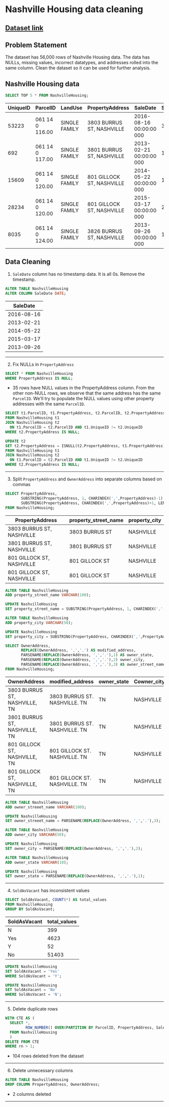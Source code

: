 # Nashville Housing data cleaning

## [Dataset link](https://github.com/AlexTheAnalyst/PortfolioProjects/blob/main/Nashville%20Housing%20Data%20for%20Data%20Cleaning.xlsx)
## Problem Statement
The dataset has 56,000 rows of Nashville Housing data. The data has NULLs, missing values, incorrect datatypes, and addresses rolled into the same column. Clean the dataset so it can be used for further analysis.

## Nashville Housing data
```sql
SELECT TOP 5 * FROM NashvilleHousing;
```

| UniqueID | ParcelID          | LandUse       | PropertyAddress               | SaleDate   | SalePrice | LegalReference      | SoldAsVacant | OwnerName                        | OwnerAddress                         | Acreage | TaxDistrict              | LandValue | BuildingValue | TotalValue | YearBuilt | Bedrooms | FullBath | HalfBath |
|----------|-------------------|---------------|-------------------------------|------------|-----------|----------------------|---------------|------------------------------------|--------------------------------------|---------|---------------------------|-----------|---------------|-------------|-----------|----------|----------|----------|
| 53223    | 061 14 0 116.00   | SINGLE FAMILY | 3803 BURRUS  ST, NASHVILLE    | 2016-08-16 00:00:00 000| 333000    | 20160818-0086579     | No            | HERNDON, MARY C.                  | 3803  BURRUS ST, NASHVILLE, TN       | 0.25    | URBAN SERVICES DISTRICT  | 30000     | 157500        | 194000     | 1940      | 3        | 2        | 0        |
| 692      | 061 14 0 117.00   | SINGLE FAMILY | 3801  BURRUS ST, NASHVILLE    | 2013-02-21 00:00:00 000| 137000    | 20130301-0020568     | No            | DEVLIN, BRANDON                   | 3801  BURRUS ST, NASHVILLE, TN       | 0.18    | URBAN SERVICES DISTRICT  | 28200     | 93700         | 139400     | 1950      | 2        | 1        | 0        |
| 15609    | 061 14 0 120.00   | SINGLE FAMILY | 801  GILLOCK ST, NASHVILLE    | 2014-05-22 00:00:00 000 | 120000    | 20140523-0044761     | No            | ESPY, KATHERINE & WEBB, ERIC      | 801  GILLOCK ST, NASHVILLE, TN       | 0.27    | URBAN SERVICES DISTRICT  | 30000     | 123800        | 161400     | 1926      | 3        | 1        | 0        |
| 28234    | 061 14 0 120.00   | SINGLE FAMILY | 801  GILLOCK ST, NASHVILLE    | 2015-03-17 00:00:00 000| 216000    | 20150318-0023349     | No            | ESPY, KATHERINE & WEBB, ERIC      | 801  GILLOCK ST, NASHVILLE, TN       | 0.27    | URBAN SERVICES DISTRICT  | 30000     | 123800        | 161400     | 1926      | 3        | 1        | 0        |
| 8035     | 061 14 0 124.00   | SINGLE FAMILY | 3826  BURRUS ST, NASHVILLE    | 2013-09-26 00:00:00 000| 101100    | 20131003-0103831     | No            | LATTIMORE, SCOTT C. & EMILY O.    | 3826  BURRUS ST, NASHVILLE, TN       | 0.25    | URBAN SERVICES DISTRICT  | 30000     | 187300        | 217300     | 1948      | 3        | 2        | 0        |

## Data Cleaning
1) `SaleDate` column has no timestamp data. It is all 0s. Remove the timestamp.
```sql
ALTER TABLE NashvilleHousing
ALTER COLUMN SaleDate DATE;
```
| SaleDate   |
|------------|
| 2016-08-16 |
| 2013-02-21 |
| 2014-05-22 |
| 2015-03-17 |
| 2013-09-26 |

---
2) Fix NULLs in `PropertyAddress`
```sql
SELECT * FROM NashvilleHousing
WHERE PropertyAddress IS NULL;
```
- 35 rows have NULL values in the PropertyAddress column. From the other non-NULL rows, we observe that the same address has the same `ParcelID`. We'll try to populate the NULL values using other property addresses with the same `ParcelID`.
```sql
SELECT t1.ParcelID, t1.PropertyAddress, t2.ParcelID, t2.PropertyAddress
FROM NashvilleHousing t1
JOIN NashvilleHousing t2
  ON t1.ParcelID = t2.ParcelID AND t1.UniqueID != t2.UniqueID
WHERE t2.PropertyAddress IS NULL;
```
```sql
UPDATE t2
SET t2.PropertyAddress = ISNULL(t2.PropertyAddress, t1.PropertyAddress)
FROM NashvilleHousing t1
JOIN NashvilleHousing t2
  ON t1.ParcelID = t2.ParcelID AND t1.UniqueID != t2.UniqueID
WHERE t2.PropertyAddress IS NULL;
```
---
3) Split `PropertyAddress` and `OwnerAddress` into separate columns based on commas
```sql
SELECT PropertyAddress,
       SUBSTRING(PropertyAddress, 1, CHARINDEX(',',PropertyAddress)-1) AS property_street_name,
       SUBSTRING(PropertyAddress, CHARINDEX(',',PropertyAddress)+1, LEN(PropertyAddress)) AS property_city
FROM NashvilleHousing;
```
| PropertyAddress             | property_street_name| property_city |
|-----------------------------|---------------------|------------|
| 3803 BURRUS  ST, NASHVILLE  | 3803 BURRUS  ST     | NASHVILLE  |
| 3801  BURRUS ST, NASHVILLE  | 3801  BURRUS ST     | NASHVILLE  |
| 801  GILLOCK ST, NASHVILLE  | 801  GILLOCK ST     | NASHVILLE  |
| 801  GILLOCK ST, NASHVILLE  | 801  GILLOCK ST     | NASHVILLE  |

```sql
ALTER TABLE NashvilleHousing
ADD property_street_name VARCHAR(100);
```
```sql
UPDATE NashvilleHousing
SET property_street_name = SUBSTRING(PropertyAddress, 1, CHARINDEX(',',PropertyAddress)-1);
```
```sql
ALTER TABLE NashvilleHousing
ADD property_city VARCHAR(50);
```
```sql
UPDATE NashvilleHousing
SET property_city = SUBSTRING(PropertyAddress, CHARINDEX(',',PropertyAddress)+1, LEN(PropertyAddress));
```
```sql
SELECT OwnerAddress, 
       REPLACE(OwnerAddress, ',','.') AS modified_address, 
       PARSENAME(REPLACE(OwnerAddress, ',','.'),1) AS owner_state, 
       PARSENAME(REPLACE(OwnerAddress, ',','.'),2) owner_city, 
       PARSENAME(REPLACE(OwnerAddress, ',','.'),3) AS owner_street_name
FROM NashvilleHousing;
```
| OwnerAddress                        | modified_address                   | owner_state | Cowner_city      | owner_street_name         |
|------------------------------------|----------------------------------|-------|-----------|--------------------|
| 3803  BURRUS ST, NASHVILLE, TN     | 3803  BURRUS ST. NASHVILLE. TN   | TN    | NASHVILLE | 3803  BURRUS ST    |
| 3801  BURRUS ST, NASHVILLE, TN     | 3801  BURRUS ST. NASHVILLE. TN   | TN    | NASHVILLE | 3801  BURRUS ST    |
| 801  GILLOCK ST, NASHVILLE, TN     | 801  GILLOCK ST. NASHVILLE. TN   | TN    | NASHVILLE | 801  GILLOCK ST    |
| 801  GILLOCK ST, NASHVILLE, TN     | 801  GILLOCK ST. NASHVILLE. TN   | TN    | NASHVILLE | 801  GILLOCK ST    |
```sql
ALTER TABLE NashvilleHousing
ADD owner_streeet_name VARCHAR(100);
```
```sql
UPDATE NashvilleHousing
SET owner_streeet_name = PARSENAME(REPLACE(OwnerAddress, ',','.'),3);
```
```sql
ALTER TABLE NashvilleHousing
ADD owner_city VARCHAR(50);
```
```sql
UPDATE NashvilleHousing
SET owner_city = PARSENAME(REPLACE(OwnerAddress, ',','.'),2);
```
```sql
ALTER TABLE NashvilleHousing
ADD owner_state VARCHAR(10);
```
```sql
UPDATE NashvilleHousing
SET owner_state = PARSENAME(REPLACE(OwnerAddress, ',','.'),1);
```
---
4) `SoldAsVacant` has inconsistent values
```sql
SELECT SoldAsVacant, COUNT(*) AS total_values
FROM NashvilleHousing
GROUP BY SoldAsVacant;
```
| SoldAsVacant   | total_values  | 
|---------|--------------|
| N   | 399  | 
| Yes   | 4623   | 
| Y     | 52  |
| No    | 51403  |

```sql
UPDATE NashvilleHousing
SET SoldAsVacant = 'Yes'
WHERE SoldAsVacant = 'Y';
```
```sql
UPDATE NashvilleHousing
SET SoldAsVacant = 'No'
WHERE SoldAsVacant = 'N';
```
---
5) Delete duplicate rows
```sql
WITH CTE AS (
  SELECT *, 
         ROW_NUMBER() OVER(PARTITION BY ParcelID, PropertyAddress, SaleDate, SalePrice, LegalReference ORDER BY UniqueID) AS rn
  FROM NashvilleHousing
  )
DELETE FROM CTE
WHERE rn > 1;
```
- 104 rows deleted from the dataset
---
6) Delete unnecessary columns
```sql
ALTER TABLE NashvilleHousing
DROP COLUMN PropertyAddress, OwnerAddress;
```
- 2 columns deleted
---
